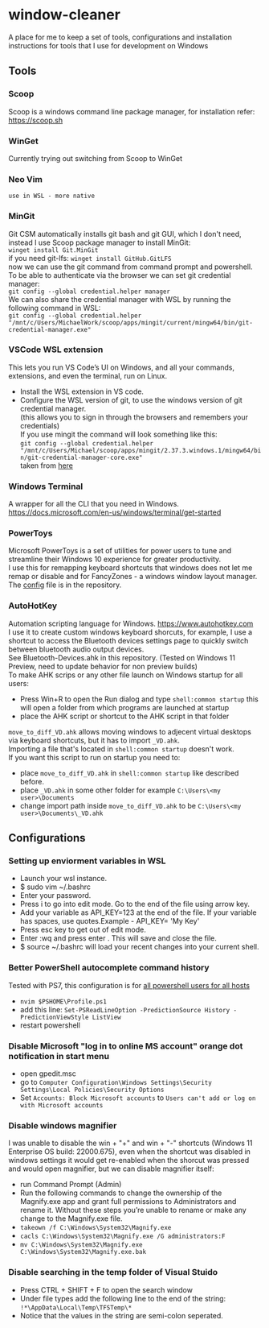 # window-cleaner
A place for me to keep a set of tools, configurations and installation instructions for tools that I use for development on Windows

## Tools

### Scoop
Scoop is a windows command line package manager, for installation refer: https://scoop.sh

### WinGet
Currently trying out switching from Scoop to WinGet

### Neo Vim
`use in WSL - more native`

### MinGit
Git CSM automatically installs git bash and git GUI, which I don't need, instead I use Scoop package manager to install MinGit:  
`winget install Git.MinGit`  
if you need git-lfs: `winget install GitHub.GitLFS`  
now we can use the git command from command prompt and powershell.
To be able to authenticate via the browser we can set git credential manager:  
`git config --global credential.helper manager`  
We can also share the credential manager with WSL by running the following command in WSL:  
`git config --global credential.helper "/mnt/c/Users/MichaelWork/scoop/apps/mingit/current/mingw64/bin/git-credential-manager.exe"`  

### VSCode WSL extension
This lets you run VS Code’s UI on Windows, and all your commands, extensions, and even the terminal, run on Linux.  
- Install the WSL extension in VS code.  
- Configure the WSL version of git, to use the windows version of git credential manager.  
(this allows you to sign in through the browsers and remembers your credentials)  
If you use mingit the command will look something like this:  
`git config --global credential.helper "/mnt/c/Users/Michael/scoop/apps/mingit/2.37.3.windows.1/mingw64/bin/git-credential-manager-core.exe"`  
taken from [here](https://github.com/git-ecosystem/git-credential-manager/blob/main/docs/wsl.md#configuring-wsl-with-git-for-windows-recommended)

### Windows Terminal
A wrapper for all the CLI that you need in Windows.
https://docs.microsoft.com/en-us/windows/terminal/get-started

### PowerToys
Microsoft PowerToys is a set of utilities for power users to tune and streamline their Windows 10 experience for greater productivity.  
I use this for remapping keyboard shortcuts that windows does not let me remap or disable and for FancyZones - a windows window layout manager.  
The [config](./settings_133565335181531224.ptb) file is in the repository.

### AutoHotKey
Automation scripting language for Windows. https://www.autohotkey.com  
I use it to create custom windows keyboard shorcuts, for example, I use a shortcut to access the Bluetooth devices settings page to quickly switch between bluetooth audio output devices.   
See Bluetooth-Devices.ahk in this repository. (Tested on Windows 11 Preview, need to update behavior for non preview builds)  
To make AHK scrips or any other file launch on Windows startup for all users:  
- Press Win+R to open the Run dialog and type `shell:common startup` this will open a folder from which programs are launched at startup  
- place the AHK script or shortcut to the AHK script in that folder

`move_to_diff_VD.ahk` allows moving windows to adjecent virtual desktops via keyboard shortcuts, but it has to import `_VD.ahk`.   
Importing a file that's located in `shell:common startup` doesn't work.   
If you want this script to run on startup you need to:
- place `move_to_diff_VD.ahk` in `shell:common startup` like described before.
- place `_VD.ahk` in some other folder for example `C:\Users\<my user>\Documents`
- change import path inside `move_to_diff_VD.ahk` to be `C:\Users\<my user>\Documents\_VD.ahk`

## Configurations

### Setting up enviorment variables in WSL
- Launch your wsl instance.
- $ sudo vim ~/.bashrc
- Enter your password.
- Press i to go into edit mode. Go to the end of the file using arrow key.
- Add your variable as API_KEY=123 at the end of the file. If your variable has spaces, use quotes.Example - API_KEY= 'My Key'
- Press esc key to get out of edit mode.
- Enter :wq and press enter . This will save and close the file.
- $ source ~/.bashrc will load your recent changes into your current shell.

### Better PowerShell autocomplete command history
Tested with PS7, this configuration is for [all powershell users for all hosts](https://learn.microsoft.com/en-us/powershell/module/microsoft.powershell.core/about/about_profiles?view=powershell-7.4#profile-types-and-locations)
- `nvim $PSHOME\Profile.ps1`
- add this line: `Set-PSReadLineOption -PredictionSource History -PredictionViewStyle ListView`
- restart powershell

### Disable Microsoft "log in to online MS account" orange dot notification in start menu
- open gpedit.msc
- go to `Computer Configuration\Windows Settings\Security Settings\Local Policies\Security Options`
- Set `Accounts: Block Microsoft accounts` to `Users can't add or log on with Microsoft accounts`

### Disable windows magnifier
I was unable to disable the win + "+" and win + "-" shortcuts (Windows 11 Enterprise OS build: 22000.675), even when the shortcut was disabled in windows settings it would get re-enabled when the shorcut was pressed and would open magnifier, but we can disable magnifier itself:
- run Command Prompt (Admin)
- Run the following commands to change the ownership of the Magnify.exe app and grant full permissions to Administrators and rename it. Without these steps you’re unable to rename or make any change to the Magnify.exe file.
- `takeown /f C:\Windows\System32\Magnify.exe`  
- `cacls C:\Windows\System32\Magnify.exe /G administrators:F`  
- `mv C:\Windows\System32\Magnify.exe C:\Windows\System32\Magnify.exe.bak`

### Disable searching in the temp folder of Visual Stuido
- Press CTRL + SHIFT + F to open the search window
- Under file types add the following line to the end of the string: `!*\AppData\Local\Temp\TFSTemp\*`
- Notice that the values in the string are semi-colon seperated.
